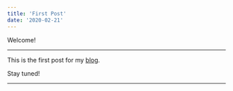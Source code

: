 ```yaml
---
title: 'First Post'
date: '2020-02-21'
---
```


Welcome!

---

This is the first post for my [blog](https://www.adehade.tech/blog/).

Stay tuned!

---